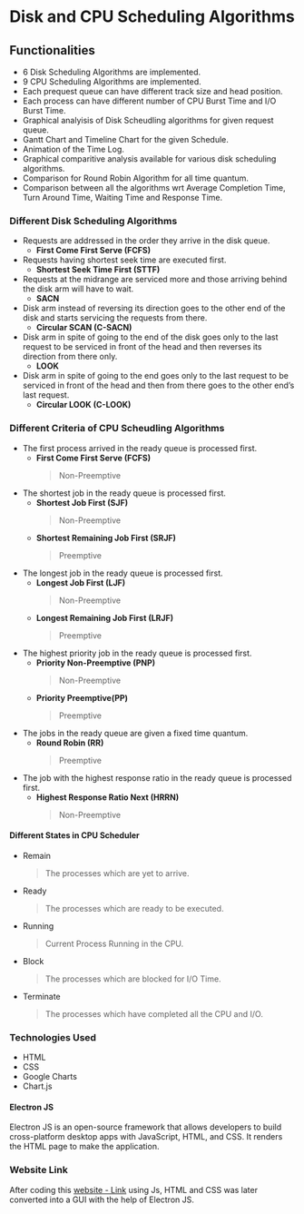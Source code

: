 # Disk and CPU Scheduling Algorithms

## Functionalities
- 6 Disk Scheduling Algorithms are implemented.
- 9 CPU Scheduling Algorithms are implemented.
- Each prequest queue can have different track size and head position.
- Each process can have different number of CPU Burst Time and I/O Burst Time.
- Graphical analyisis of Disk Scheudling algorithms for given request queue.
- Gantt Chart and Timeline Chart for the given Schedule.
- Animation of the Time Log.
- Graphical comparitive analysis available for various disk scheduling algorithms.
- Comparison for Round Robin Algorithm for all time quantum.
- Comparison between all the algorithms wrt Average Completion Time, Turn Around Time, Waiting Time and Response Time.

### Different Disk Scheduling Algorithms
- Requests are addressed in the order they arrive in the disk queue.
  - **First Come First Serve (FCFS)**
- Requests having shortest seek time are executed first.
  - **Shortest Seek Time First (STTF)**
- Requests at the midrange are serviced more and those arriving behind the disk arm will have to wait.
  - **SACN**
- Disk arm instead of reversing its direction goes to the other end of the disk and starts servicing the requests from there.
  - **Circular SCAN (C-SACN)**
- Disk arm in spite of going to the end of the disk goes only to the last request to be serviced in front of the head and then reverses its direction from there only.
  - **LOOK**
- Disk arm in spite of going to the end goes only to the last request to be serviced in front of the head and then from there goes to the other end’s last request.
  - **Circular LOOK (C-LOOK)**
 

### Different Criteria of CPU Scheudling Algorithms
- The first process arrived in the ready queue is processed first.
  - **First Come First Serve (FCFS)**
    >Non-Preemptive
- The shortest job in the ready queue is processed first.
  - **Shortest Job First (SJF)**
    >Non-Preemptive
  - **Shortest Remaining Job First (SRJF)**
    >Preemptive
- The longest job in the ready queue is processed first.
  - **Longest Job First (LJF)**
    >Non-Preemptive
  - **Longest Remaining Job First (LRJF)**
    >Preemptive
- The highest priority job in the ready queue is processed first.
  - **Priority Non-Preemptive (PNP)**
    >Non-Preemptive
  - **Priority Preemptive(PP)**
    >Preemptive
- The jobs in the ready queue are given a fixed time quantum.
  - **Round Robin (RR)**
    >Preemptive
- The job with the highest response ratio in the ready queue is processed first.
  - **Highest Response Ratio Next (HRRN)**
    >Non-Preemptive

#### Different States in CPU Scheduler
- Remain
  >The processes which are yet to arrive.
- Ready
  >The processes which are ready to be executed.
- Running
  >Current Process Running in the CPU.
- Block
  >The processes which are blocked for I/O Time.
- Terminate
  >The processes which have completed all the CPU and I/O.
  
### Technologies Used
- HTML
- CSS
- Google Charts
- Chart.js

#### Electron JS
Electron JS is an open-source framework that allows developers to build cross-platform desktop apps with JavaScript, HTML, and CSS. It renders the HTML page to make the application.

### Website Link
After coding this [ website - Link](https://sachin0201.github.io/disk-and-cpu-scheduling-algorithms/main.html) using Js, HTML and CSS was later converted into a GUI with the help of Electron JS.

